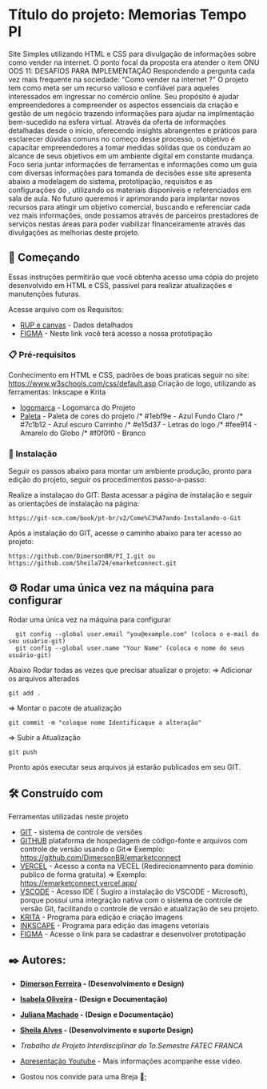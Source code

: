 # Título do projeto:  Memorias Tempo PI
Site Simples utilizando HTML e CSS para divulgação de informações sobre como vender na internet.
O ponto focal da proposta era atender o item ONU ODS 11: DESAFIOS PARA IMPLEMENTAÇÃO
Respondendo a pergunta cada vez mais frequente na sociedade: "Como vender na internet ?"
O projeto tem como meta ser um recurso valioso e confiável para aqueles interessados em ingressar no comércio online. Seu propósito é ajudar empreendedores a compreender os aspectos essenciais da criação e gestão de um negócio trazendo informações para ajudar na implmentação bem-sucedido na esfera virtual. Através da oferta de informações detalhadas desde o início, oferecendo insights abrangentes e práticos para esclarecer dúvidas comuns no começo desse processo, o objetivo é capacitar empreendedores a tomar medidas sólidas que os conduzam ao alcance de seus objetivos em um ambiente digital em constante mudança. Foco seria juntar informações de ferramentas e informações como um guia com diversas informações para tomanda de decisões esse site apresenta abaixo a modelagem do sistema, prototipação, requisitos e as configurações do <e-market connect>, utilizando os materiais disponíveis e referenciados em sala de aula. No futuro queremos ir aprimorando para implantar novos recursos para atingir um objetivo comercial, buscando e referenciar cada vez mais informações, onde possamos através de parceiros prestadores de serviços nestas áreas para poder viabilizar financeiramente através das divulgações as melhorias deste projeto. 

## 🚀 Começando
Essas instruções permitirão que você obtenha acesso uma cópia do projeto desenvolvido em HTML e CSS, passivel para realizar atualizações e manutenções futuras.

Acesse arquivo com os Requisitos:
* [RUP e canvas](https://github.com/DimersonBR/emarketconnect/blob/emarketconnect/img/RUP_PI_1_canva.pdf) - Dados detalhados
* [FIGMA](https://www.figma.com/file/kKencEcNQyBtLGd9bP0FIi/Projeto-DSM?type=design&node-id=0%3A1&mode=design&t=xUwPZbxtpV13ePSE-1) - Neste link você terá acesso a nossa prototipação

### 📋 Pré-requisitos

Conhecimento em HTML e CSS, padrões de boas praticas seguir no site: https://www.w3schools.com/css/default.asp
Criação de logo, utilizando as ferramentas: Inkscape e Krita

* [logomarca](https://github.com/DimersonBR/emarketconnect/blob/emarketconnect/img/logo_emarket-connect.jpeg) - Logomarca do Projeto
* [Paleta](https://github.com/DimersonBR/emarketconnect/blob/emarketconnect/img/paleta_emarket_connect.jpeg) - Paleta de cores do projeto
/* #1ebf9e - Azul Fundo Claro
/* #7c1b12 - Azul escuro Carrinho
/* #e15d37 - Letras do logo
/* #fee914 - Amarelo do Globo
/* #f0f0f0 - Branco

### 🔧 Instalação

Seguir os passos abaixo para montar um ambiente produção, pronto para edição do projeto, seguir os procedimentos  passo-a-passo: 

Realize a instalaçao do GIT:
Basta acessar a página de instalação e seguir as orientações de instalação na página:
```
https://git-scm.com/book/pt-br/v2/Come%C3%A7ando-Instalando-o-Git
```
Após a instalação do GIT, acesse o caminho abaixo para ter acesso ao projeto:
```
https://github.com/DimersonBR/PI_I.git ou https://github.com/Sheila724/emarketconnect.git
```

## ⚙️ Rodar uma única vez na máquina para configurar

Rodar uma única vez na máquina para configurar
```
  git config --global user.email "you@example.com" (coloca o e-mail do seu usuário-git)
  git config --global user.name "Your Name" (coloca o nome do seus usuário-git)

```

Abaixo Rodar todas as vezes que precisar atualizar o projeto:
=> Adicionar os arquivos alterados
```
git add .
```
=> Montar o pacote de atualização
```
git commit -m "coloque nome Identificaque a alteração"
```
=> Subir a Atualização
```
git push
```
Pronto após executar seus arquivos já estarão publicados em seu GIT.

## 🛠️ Construído com

Ferramentas utilizadas neste projeto 

* [GIT](https://git-scm.com/book/pt-br/v2/Come%C3%A7ando-Instalando-o-Git) - sistema de controle de versões
* [GITHUB](https://github.com/) plataforma de hospedagem de código-fonte e arquivos com controle de versão usando o Git=> Exemplo: https://github.com/DimersonBR/emarketconnect
* [VERCEL](https://vercel.com/) - Acesso a conta na VECEL (Redirecionamnento para dominio publico de forma gratuita) => Exemplo: https://emarketconnect.vercel.app/
* [VSCODE](https://code.visualstudio.com/download) - Acesso IDE ( Sugiro a instalação do VSCODE - Microsoft), porque possui uma integração nativa com o sistema de controle de versão Git, facilitando o controle de versão e atualização de seu projeto.
* [KRITA](https://krita.org/en/download/krita-desktop/) - Programa para edição e criação imagens
* [INKSCAPE](https://inkscape.org/pt-br/) - Programa para edição das imagens vetoriais
* [FIGMA](https://www.figma.com/) - Acesse o link para se cadastrar e desenvolver prototipação

## ✒️ Autores: 

* **[Dimerson Ferreira](https://www.linkedin.com/in/dimerson-ferreira/) - (Desenvolvimento e Design)** 
* **[Isabela Oliveira](https://www.linkedin.com/in/bodelha/) - (Design e Documentação)**
* **[Juliana Machado](https://www.linkedin.com/in/juliana-machado-61882b141) - (Design e Documentação)**
* **[Sheila Alves](https://www.linkedin.com/in/sheila-alves-952053102/) - (Desenvolvimento e suporte Design)**

* *Trabalho de Projeto Interdisciplinar do 1o.Semestre FATEC FRANCA*
* [Apresentação Youtube]() - Mais informações acompanhe esse video.
* Gostou nos convide para uma Breja 🍺;